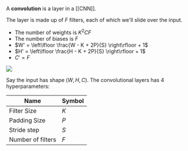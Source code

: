 A **convolution** is a layer in a [[CNN]].

The layer is made up of $F$ filters, each of which we'll slide over the input. 

- The number of weights is $K^2CF$
- The number of biases is $F$
- $W' = \left\lfloor \frac{W - K  + 2P}{S} \right\rfloor + 1$
- $H' = \left\lfloor \frac{H - K  + 2P}{S} \right\rfloor + 1$
- $C' = F$

![](https://cs231n.github.io/assets/cnn/cnn.jpeg)

Say the input has shape $(W, H, C)$. The convolutional layers has 4 hyperparameters:

|Name|Symbol|
|----|------|
|Filter Size|$K$|
|Padding Size|$P$|
|Stride step|$S$|
|Number of filters|$F$|